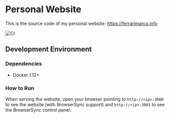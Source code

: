 # Personal Website

This is the source code of my personal website: <https://ferrarimarco.info>

![CI](https://github.com/ferrarimarco/ferrarimarco.github.io/workflows/Build%20and%20deploy/badge.svg)

## Development Environment

### Dependencies

- Docker 1.12+

### How to Run

When serving the website, open your browser pointing to `http://<ip>:3000` to see the website (with BrowserSync support)
and `http://<ip>:3001` to see the BrowserSync control panel.
